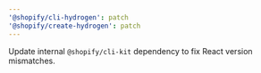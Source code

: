 ```yaml
---
'@shopify/cli-hydrogen': patch
'@shopify/create-hydrogen': patch
---
```


Update internal `@shopify/cli-kit` dependency to fix React version mismatches.
